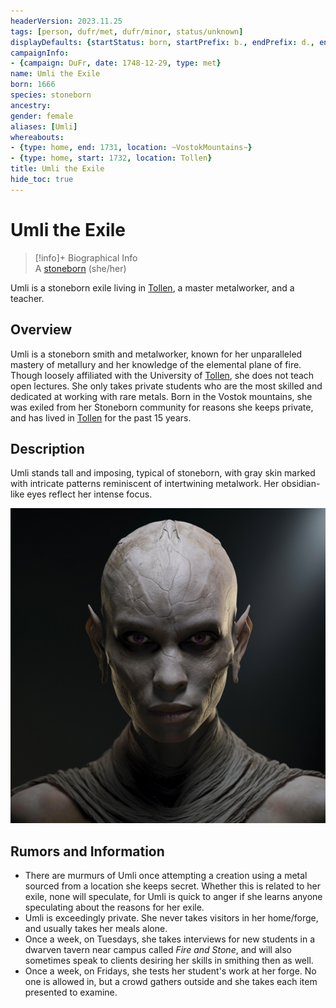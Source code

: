```yaml
---
headerVersion: 2023.11.25
tags: [person, dufr/met, dufr/minor, status/unknown]
displayDefaults: {startStatus: born, startPrefix: b., endPrefix: d., endStatus: died}
campaignInfo:
- {campaign: DuFr, date: 1748-12-29, type: met}
name: Umli the Exile
born: 1666
species: stoneborn
ancestry:
gender: female
aliases: [Umli]
whereabouts:
- {type: home, end: 1731, location: ~VostokMountains~}
- {type: home, start: 1732, location: Tollen}
title: Umli the Exile
hide_toc: true
---
```

# Umli the Exile
>[!info]+ Biographical Info  
> A [stoneborn](<../../species/children-of-the-embodied-gods/stoneborn/stoneborn.md>) (she/her)  
>   
>>   
>> 

Umli is a stoneborn exile living in [Tollen](<../../gazetteer/western-green-sea/tollen/tollen.md>), a master metalworker, and a teacher. 

## Overview

Umli is a stoneborn smith and metalworker, known for her unparalleled mastery of metallury and her knowledge of the elemental plane of fire. Though loosely affiliated with the University of [Tollen](<../../gazetteer/western-green-sea/tollen/tollen.md>), she  does not teach open lectures. She only takes private students who are the most skilled and dedicated at working with rare metals. Born in the Vostok mountains, she was exiled from her Stoneborn community for reasons she keeps private, and has lived in [Tollen](<../../gazetteer/western-green-sea/tollen/tollen.md>) for the past 15 years. 
## Description

Umli stands tall and imposing, typical of stoneborn, with gray skin marked with intricate patterns reminiscent of intertwining metalwork. Her obsidian-like eyes reflect her intense focus.

![Umli The Exile Portrait](../../assets/umli-the-exile-portrait.png)

## Rumors and Information

- There are murmurs of Umli once attempting a creation using a metal sourced from a location she keeps secret. Whether this is related to her exile, none will speculate, for Umli is quick to anger if she learns anyone speculating about the reasons for her exile. 
- Umli is exceedingly private. She never takes visitors in her home/forge, and usually takes her meals alone.
- Once a week, on Tuesdays, she takes interviews for new students in a dwarven tavern near campus called *Fire and Stone*, and will also sometimes speak to clients desiring her skills in smithing then as well. 
- Once a week, on Fridays, she tests her student's work at her forge. No one is allowed in, but a crowd gathers outside and she takes each item presented to examine. 


